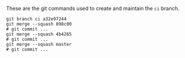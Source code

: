 These are the git commands used to create and maintain the `ci` branch.

    git branch ci a32e97244
    git merge --squash 898c00
    # git commit ...
    git merge --squash 4b4265
    # git commit ...
    git merge --squash master
    # git commit ...

